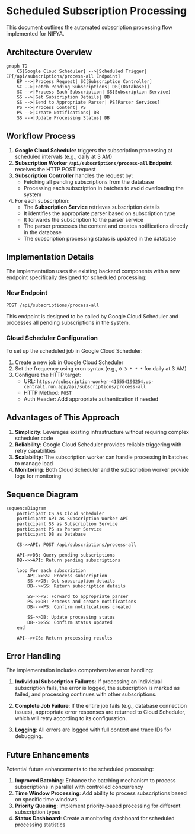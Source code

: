 # Scheduled Subscription Processing

This document outlines the automated subscription processing flow implemented for NIFYA.

## Architecture Overview

```mermaid
graph TD
    CS[Google Cloud Scheduler] -->|Scheduled Trigger| EP[/api/subscriptions/process-all Endpoint]
    EP -->|Process Request| SC[Subscription Controller]
    SC -->|Fetch Pending Subscriptions| DB[(Database)]
    SC -->|Process Each Subscription| SS[Subscription Service]
    SS -->|Get Subscription Details| DB
    SS -->|Send to Appropriate Parser| PS[Parser Services]
    PS -->|Process Content| PS
    PS -->|Create Notifications| DB
    SS -->|Update Processing Status| DB
```

## Workflow Process

1. **Google Cloud Scheduler** triggers the subscription processing at scheduled intervals (e.g., daily at 3 AM)
2. **Subscription Worker `/api/subscriptions/process-all` Endpoint** receives the HTTP POST request
3. **Subscription Controller** handles the request by:
   - Fetching all pending subscriptions from the database
   - Processing each subscription in batches to avoid overloading the system
4. For each subscription:
   - The **Subscription Service** retrieves subscription details
   - It identifies the appropriate parser based on subscription type
   - It forwards the subscription to the parser service
   - The parser processes the content and creates notifications directly in the database
   - The subscription processing status is updated in the database

## Implementation Details

The implementation uses the existing backend components with a new endpoint specifically designed for scheduled processing:

### New Endpoint

```
POST /api/subscriptions/process-all
```

This endpoint is designed to be called by Google Cloud Scheduler and processes all pending subscriptions in the system.

### Cloud Scheduler Configuration

To set up the scheduled job in Google Cloud Scheduler:

1. Create a new job in Google Cloud Scheduler
2. Set the frequency using cron syntax (e.g., `0 3 * * *` for daily at 3 AM)
3. Configure the HTTP target:
   - URL: `https://subscription-worker-415554190254.us-central1.run.app/api/subscriptions/process-all`
   - HTTP Method: `POST`
   - Auth Header: Add appropriate authentication if needed

## Advantages of This Approach

1. **Simplicity**: Leverages existing infrastructure without requiring complex scheduler code
2. **Reliability**: Google Cloud Scheduler provides reliable triggering with retry capabilities
3. **Scalability**: The subscription worker can handle processing in batches to manage load
4. **Monitoring**: Both Cloud Scheduler and the subscription worker provide logs for monitoring

## Sequence Diagram

```mermaid
sequenceDiagram
    participant CS as Cloud Scheduler
    participant API as Subscription Worker API
    participant SS as Subscription Service
    participant PS as Parser Service
    participant DB as Database

    CS->>API: POST /api/subscriptions/process-all
    
    API->>DB: Query pending subscriptions
    DB-->>API: Return pending subscriptions
    
    loop For each subscription
        API->>SS: Process subscription
        SS->>DB: Get subscription details
        DB-->>SS: Return subscription details
        
        SS->>PS: Forward to appropriate parser
        PS->>DB: Process and create notifications
        DB-->>PS: Confirm notifications created
        
        SS->>DB: Update processing status
        DB-->>SS: Confirm status updated
    end
    
    API-->>CS: Return processing results
```

## Error Handling

The implementation includes comprehensive error handling:

1. **Individual Subscription Failures**: If processing an individual subscription fails, the error is logged, the subscription is marked as failed, and processing continues with other subscriptions.

2. **Complete Job Failure**: If the entire job fails (e.g., database connection issues), appropriate error responses are returned to Cloud Scheduler, which will retry according to its configuration.

3. **Logging**: All errors are logged with full context and trace IDs for debugging.

## Future Enhancements

Potential future enhancements to the scheduled processing:

1. **Improved Batching**: Enhance the batching mechanism to process subscriptions in parallel with controlled concurrency
2. **Time Window Processing**: Add ability to process subscriptions based on specific time windows
3. **Priority Queuing**: Implement priority-based processing for different subscription types
4. **Status Dashboard**: Create a monitoring dashboard for scheduled processing statistics 